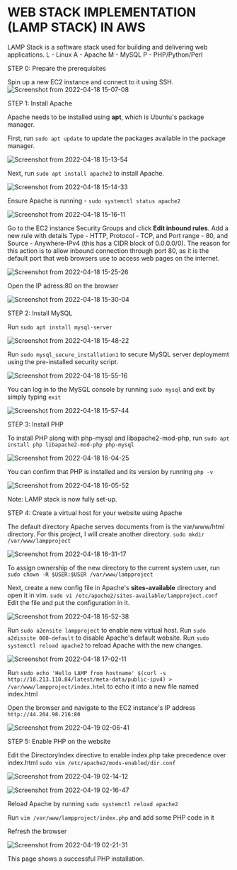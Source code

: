 # WEB STACK IMPLEMENTATION (LAMP STACK) IN AWS

LAMP Stack is a software stack used for building and delivering web applications. 
L - Linux A - Apache M - MySQL P - PHP/Python/Perl <br/>


STEP 0: Prepare the prerequisites

Spin up a new EC2 instance and connect to it using SSH.
![Screenshot from 2022-04-18 15-07-08](https://user-images.githubusercontent.com/34113547/163896922-965a5d2f-e5ff-456d-bf62-73030fb059ca.png)

STEP 1: Install Apache 

Apache needs to be installed using **apt**, which is Ubuntu's package manager.


First, run `sudo apt update` to update the packages available in the package manager.

![Screenshot from 2022-04-18 15-13-54](https://user-images.githubusercontent.com/34113547/163897043-d7ae1381-208f-4d8b-9838-e285293394c9.png)

Next, run `sudo apt install apache2` to install Apache.

![Screenshot from 2022-04-18 15-14-33](https://user-images.githubusercontent.com/34113547/163897084-c570eda2-13d9-4d52-a8fd-270f61d61f63.png)

Ensure Apache is running - `sudo systemctl status apache2`

![Screenshot from 2022-04-18 15-16-11](https://user-images.githubusercontent.com/34113547/163897159-985f957b-47fa-498a-9bc5-0546f769676b.png)

Go to the EC2 instance Security Groups and click **Edit inbound rules**. Add a new rule with details Type - HTTP, Protocol - TCP, and Port range - 80, and Source - Anywhere-IPv4 (this has a CIDR block of 0.0.0.0/0). The reason for this action is to allow inbound connection through port 80, as it is the default port that web browsers use to access web pages on the internet.

![Screenshot from 2022-04-18 15-25-26](https://user-images.githubusercontent.com/34113547/163897229-7e22ca50-b21e-480d-b34b-1febd738ce9d.png)

Open the IP adress:80 on the browser

![Screenshot from 2022-04-18 15-30-04](https://user-images.githubusercontent.com/34113547/163897304-ffee31ed-0e9e-48f2-9f3f-61a393419d7e.png)

STEP 2: Install MySQL

Run `sudo apt install mysql-server`

![Screenshot from 2022-04-18 15-48-22](https://user-images.githubusercontent.com/34113547/163897394-4fce413e-62fb-45b2-aaec-ad66ec1c67ba.png)

Run `sudo mysql_secure_installation1` to secure MySQL server deploymemt using the pre-installed security script.

![Screenshot from 2022-04-18 15-55-16](https://user-images.githubusercontent.com/34113547/163897427-aab944d0-fc31-406a-ac2a-b3e08a313f5c.png)

You can log in to the MySQL console by running `sudo mysql` and exit by simply typing `exit`

![Screenshot from 2022-04-18 15-57-44](https://user-images.githubusercontent.com/34113547/163897470-3f7d5b2a-adfd-481c-a6dd-016d005d1a8e.png)

STEP 3: Install PHP

To install PHP along with php-mysql and libapache2-mod-php, run `sudo apt install php libapache2-mod-php php-mysql`

![Screenshot from 2022-04-18 16-04-25](https://user-images.githubusercontent.com/34113547/163897533-72cdce0c-e00e-47bc-a5e0-3b825e9bb240.png)

You can confirm that PHP is installed and its version by running `php -v`

![Screenshot from 2022-04-18 16-05-52](https://user-images.githubusercontent.com/34113547/163897592-dbe2d8f6-d297-4a47-a1e0-862ffdd93516.png)

Note: LAMP stack is now fully set-up.


STEP 4: Create a virtual host for your website using Apache

The default directory Apache serves documents from is the var/www/html directory. For this project, I will create another directory.
`sudo mkdir /var/www/lampproject`

![Screenshot from 2022-04-18 16-31-17](https://user-images.githubusercontent.com/34113547/163897701-d1020b88-2bb6-4241-bb3e-75e155a7d93a.png)

To assign ownership of the new directory to the current system user, run `sudo chown -R $USER:$USER /var/www/lampproject`

Next, create a new config file in Apache's **sites-available** directory and open it in vim.
`sudo vi /etc/apache2/sites-available/lampproject.conf`
Edit the file and put the configuration in it.

![Screenshot from 2022-04-18 16-52-38](https://user-images.githubusercontent.com/34113547/163897789-6224c279-9b14-4f66-8f6f-5f4d532ecc9c.png)

Run `sudo a2ensite lampproject` to enable new virtual host.
Run `sudo a2dissite 000-default` to disable Apache's default website.
Run `sudo systemctl reload apache2` to reload Apache with the new changes.

![Screenshot from 2022-04-18 17-02-11](https://user-images.githubusercontent.com/34113547/163897919-3f5aa1d9-37e8-41bf-b799-df49cf3d1b83.png)

Run `sudo echo 'Hello LAMP from hostname' $(curl -s http://18.213.110.84/latest/meta-data/public-ipv4) > /var/www/lampproject/index.html` to echo it into a new file named index.html

Open the browser and navigate to the EC2 instance's IP address 
`http://44.204.98.216:80`

![Screenshot from 2022-04-19 02-06-41](https://user-images.githubusercontent.com/34113547/163897942-db994346-758b-479e-9e1a-ab4566b908e6.png)

STEP 5: Enable PHP on the website

Edit the DirectoryIndex directive to enable index.php take precedence over index.html
`sudo vim /etc/apache2/mods-enabled/dir.conf`

![Screenshot from 2022-04-19 02-14-12](https://user-images.githubusercontent.com/34113547/163898011-3fd0f116-bb88-4253-999b-04cdba57ad56.png)

![Screenshot from 2022-04-19 02-16-47](https://user-images.githubusercontent.com/34113547/163898013-02255a9b-4e45-48d3-93f7-2fcc7208936e.png)


Reload Apache by running `sudo systemctl reload apache2`

Run `vim /var/www/lampproject/index.php` and add some PHP code in it

Refresh the browser

![Screenshot from 2022-04-19 02-21-31](https://user-images.githubusercontent.com/34113547/163898053-821d6127-6ecf-4a4d-81c1-8ce015e0bdd3.png)

This page shows a successful PHP installation.

